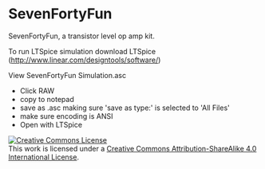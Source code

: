 SevenFortyFun
=============

SevenFortyFun, a transistor level op amp kit.

To run LTSpice simulation download LTSpice (http://www.linear.com/designtools/software/)

View SevenFortyFun Simulation.asc
  - Click RAW
  - copy to notepad
  - save as .asc making sure 'save as type:' is selected to 'All Files'
  - make sure encoding is ANSI
  - Open with LTSpice

<a rel="license" href="http://creativecommons.org/licenses/by-sa/4.0/"><img alt="Creative Commons License" style="border-width:0" src="https://i.creativecommons.org/l/by-sa/4.0/88x31.png" /></a><br />This work is licensed under a <a rel="license" href="http://creativecommons.org/licenses/by-sa/4.0/">Creative Commons Attribution-ShareAlike 4.0 International License</a>.
